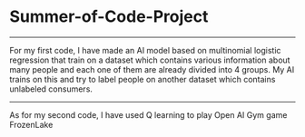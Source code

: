 # Summer-of-Code-Project

***
For my first code, I have made an AI model based on multinomial logistic regression that train on a dataset which contains various information about many people and each one of them are already divided into 4 groups. My AI trains on this and try to label people on another dataset which contains unlabeled consumers. 
***
As for my second code, I have used Q learning to play Open AI Gym game FrozenLake
